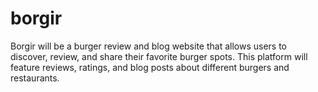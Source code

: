 # borgir
Borgir will be a burger review and blog website that allows users to discover, review, and share their favorite burger spots. This platform will feature reviews, ratings, and blog posts about different burgers and restaurants.

